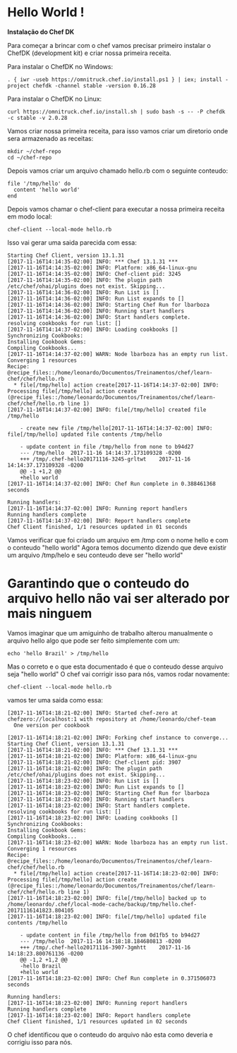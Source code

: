 # Hello World !

__Instalação do Chef DK__

Para começar a brincar com o chef vamos precisar primeiro instalar o
ChefDK (development kit) e criar nossa primeira receita.

Para instalar o ChefDK no Windows:
```
. { iwr -useb https://omnitruck.chef.io/install.ps1 } | iex; install -project chefdk -channel stable -version 0.16.28
```

Para instalar o ChefDK no Linux:
```
curl https://omnitruck.chef.io/install.sh | sudo bash -s -- -P chefdk -c stable -v 2.0.28
```

Vamos criar nossa primeira receita, para isso vamos criar um diretorio onde sera
armazenado as receitas:
```
mkdir ~/chef-repo
cd ~/chef-repo
```

Depois vamos criar um arquivo chamado hello.rb com o seguinte conteudo:
```
file '/tmp/hello' do
  content 'hello world'
end
```
Depois vamos chamar o chef-client para executar a nossa primeira receita em modo local:
```
chef-client --local-mode hello.rb
```

Isso vai gerar uma saida parecida com essa:
```
Starting Chef Client, version 13.1.31
[2017-11-16T14:14:35-02:00] INFO: *** Chef 13.1.31 ***
[2017-11-16T14:14:35-02:00] INFO: Platform: x86_64-linux-gnu
[2017-11-16T14:14:35-02:00] INFO: Chef-client pid: 3245
[2017-11-16T14:14:35-02:00] INFO: The plugin path /etc/chef/ohai/plugins does not exist. Skipping...
[2017-11-16T14:14:36-02:00] INFO: Run List is []
[2017-11-16T14:14:36-02:00] INFO: Run List expands to []
[2017-11-16T14:14:36-02:00] INFO: Starting Chef Run for lbarboza
[2017-11-16T14:14:36-02:00] INFO: Running start handlers
[2017-11-16T14:14:36-02:00] INFO: Start handlers complete.
resolving cookbooks for run list: []
[2017-11-16T14:14:37-02:00] INFO: Loading cookbooks []
Synchronizing Cookbooks:
Installing Cookbook Gems:
Compiling Cookbooks...
[2017-11-16T14:14:37-02:00] WARN: Node lbarboza has an empty run list.
Converging 1 resources
Recipe: @recipe_files::/home/leonardo/Documentos/Treinamentos/chef/learn-chef/chef/hello.rb
  * file[/tmp/hello] action create[2017-11-16T14:14:37-02:00] INFO: Processing file[/tmp/hello] action create (@recipe_files::/home/leonardo/Documentos/Treinamentos/chef/learn-chef/chef/hello.rb line 1)
[2017-11-16T14:14:37-02:00] INFO: file[/tmp/hello] created file /tmp/hello

    - create new file /tmp/hello[2017-11-16T14:14:37-02:00] INFO: file[/tmp/hello] updated file contents /tmp/hello

    - update content in file /tmp/hello from none to b94d27
    --- /tmp/hello	2017-11-16 14:14:37.173109328 -0200
    +++ /tmp/.chef-hello20171116-3245-grltwt	2017-11-16 14:14:37.173109328 -0200
    @@ -1 +1,2 @@
    +hello world
[2017-11-16T14:14:37-02:00] INFO: Chef Run complete in 0.388461368 seconds

Running handlers:
[2017-11-16T14:14:37-02:00] INFO: Running report handlers
Running handlers complete
[2017-11-16T14:14:37-02:00] INFO: Report handlers complete
Chef Client finished, 1/1 resources updated in 01 seconds
```

Vamos verificar que foi criado um arquivo em /tmp com o nome hello e com o conteudo
"hello world"
Agora temos documento dizendo que deve existir um arquivo /tmp/helo e seu conteudo
deve ser "hello world"

# Garantindo que o conteudo do arquivo hello não vai ser alterado por mais ninguem

Vamos imaginar que um amiguinho de trabalho alterou manualmente o arquivo hello
algo que pode ser feito simplemente com um:
```
echo 'hello Brazil' > /tmp/hello
```

Mas o correto e o que esta documentado é que o conteudo desse arquivo seja "hello world"
O chef vai corrigir isso para nós, vamos rodar novamente:
```
chef-client --local-mode hello.rb
```

vamos ter uma saida como essa:
```
[2017-11-16T14:18:21-02:00] INFO: Started chef-zero at chefzero://localhost:1 with repository at /home/leonardo/chef-team
  One version per cookbook

[2017-11-16T14:18:21-02:00] INFO: Forking chef instance to converge...
Starting Chef Client, version 13.1.31
[2017-11-16T14:18:21-02:00] INFO: *** Chef 13.1.31 ***
[2017-11-16T14:18:21-02:00] INFO: Platform: x86_64-linux-gnu
[2017-11-16T14:18:21-02:00] INFO: Chef-client pid: 3907
[2017-11-16T14:18:21-02:00] INFO: The plugin path /etc/chef/ohai/plugins does not exist. Skipping...
[2017-11-16T14:18:23-02:00] INFO: Run List is []
[2017-11-16T14:18:23-02:00] INFO: Run List expands to []
[2017-11-16T14:18:23-02:00] INFO: Starting Chef Run for lbarboza
[2017-11-16T14:18:23-02:00] INFO: Running start handlers
[2017-11-16T14:18:23-02:00] INFO: Start handlers complete.
resolving cookbooks for run list: []
[2017-11-16T14:18:23-02:00] INFO: Loading cookbooks []
Synchronizing Cookbooks:
Installing Cookbook Gems:
Compiling Cookbooks...
[2017-11-16T14:18:23-02:00] WARN: Node lbarboza has an empty run list.
Converging 1 resources
Recipe: @recipe_files::/home/leonardo/Documentos/Treinamentos/chef/learn-chef/chef/hello.rb
  * file[/tmp/hello] action create[2017-11-16T14:18:23-02:00] INFO: Processing file[/tmp/hello] action create (@recipe_files::/home/leonardo/Documentos/Treinamentos/chef/learn-chef/chef/hello.rb line 1)
[2017-11-16T14:18:23-02:00] INFO: file[/tmp/hello] backed up to /home/leonardo/.chef/local-mode-cache/backup/tmp/hello.chef-20171116141823.804105
[2017-11-16T14:18:23-02:00] INFO: file[/tmp/hello] updated file contents /tmp/hello

    - update content in file /tmp/hello from 0d1fb5 to b94d27
    --- /tmp/hello	2017-11-16 14:18:18.184680813 -0200
    +++ /tmp/.chef-hello20171116-3907-3gmhtt	2017-11-16 14:18:23.800761136 -0200
    @@ -1,2 +1,2 @@
    -hello Brazil
    +hello world
[2017-11-16T14:18:23-02:00] INFO: Chef Run complete in 0.371506073 seconds

Running handlers:
[2017-11-16T14:18:23-02:00] INFO: Running report handlers
Running handlers complete
[2017-11-16T14:18:23-02:00] INFO: Report handlers complete
Chef Client finished, 1/1 resources updated in 02 seconds
```

O chef identificou que o conteudo do arquivo não esta como deveria e corrigiu isso
para nós.
